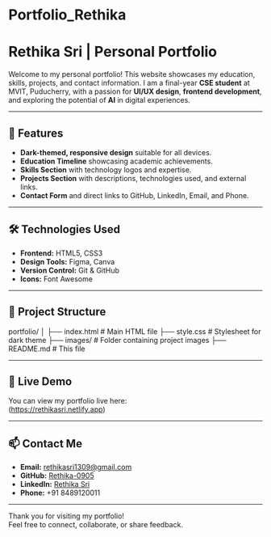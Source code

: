 # Portfolio_Rethika
# Rethika Sri | Personal Portfolio

Welcome to my personal portfolio! This website showcases my education, skills, projects, and contact information. I am a final-year **CSE student** at MVIT, Puducherry, with a passion for **UI/UX design**, **frontend development**, and exploring the potential of **AI** in digital experiences.

---

## 🌟 Features

- **Dark-themed, responsive design** suitable for all devices.
- **Education Timeline** showcasing academic achievements.
- **Skills Section** with technology logos and expertise.
- **Projects Section** with descriptions, technologies used, and external links.
- **Contact Form** and direct links to GitHub, LinkedIn, Email, and Phone.

---

## 🛠️ Technologies Used

- **Frontend:** HTML5, CSS3  
- **Design Tools:** Figma, Canva  
- **Version Control:** Git & GitHub  
- **Icons:** Font Awesome  

---

## 📂 Project Structure

portfolio/
│
├── index.html # Main HTML file
├── style.css # Stylesheet for dark theme
├── images/ # Folder containing project images
├── README.md # This file


---

## 🔗 Live Demo

You can view my portfolio live here:  
(https://rethikasri.netlify.app)

---

## 📫 Contact Me

- **Email:** rethikasri1309@gmail.com  
- **GitHub:** [Rethika-0905](https://github.com/Rethika-0905)  
- **LinkedIn:** [Rethika Sri](http://www.linkedin.com/in/rethika-sri-673884258)  
- **Phone:** +91 8489120011

---

Thank you for visiting my portfolio!  
Feel free to connect, collaborate, or share feedback.
